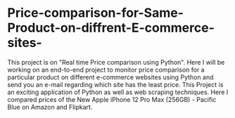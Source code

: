 # Price-comparison-for-Same-Product-on-diffrent-E-commerce-sites-
This project is on "Real time Price comparison using Python". Here I will be working on an end-to-end project to monitor price comparison for a particular product on different e-commerce websites using Python and send you an e-mail regarding which site has the least price. This Project is an exciting application of Python as well as web scraping techniques. Here I compared prices of the New Apple iPhone 12 Pro Max (256GB) - Pacific Blue on Amazon and Flipkart.
